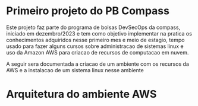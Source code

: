 # Primeiro projeto do PB Compass
Este projeto faz parte do programa de bolsas DevSecOps da compass, iniciado em dezembro/2023 e tem como objetivo implementar na pratica os conhecimentos adquiridos nesse primeiro mes e meio de estagio, tempo usado para fazer alguns cursos sobre administracao de sistemas linux e uso da Amazon AWS para criacao de recursos de computacao em nuvem.

A seguir sera documentada a criacao de um ambiente com os recursos da AWS e a instalacao de um sistema linux nesse ambiente

# Arquitetura do ambiente AWS
